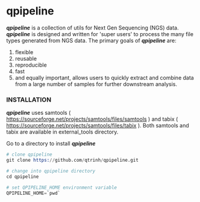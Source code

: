 qpipeline
=========

**_qpipeline_** is a collection of utils for Next Gen Sequencing (NGS) data.  **_qpipeline_** is designed and written for 'super users' to process the many file types generated from NGS data.  The primary goals of **_qpipeline_** are:  
1. flexible
2. reusable
3. reproducible
4. fast
5. and equally important, allows users to quickly extract and combine data from a large number of samples for further downstream analysis.

### INSTALLATION
**_qpipeline_** uses samtools ( https://sourceforge.net/projects/samtools/files/samtools ) and tabix ( https://sourceforge.net/projects/samtools/files/tabix ).  Both samtools and tabix are available in external_tools directory.

Go to a directory to install **_qpipeline_**
```s
# clone qpipeline 
git clone https://github.com/qtrinh/qpipeline.git

# change into qpipeline directory 
cd qpipeline

# set QPIPELINE_HOME environment variable
QPIPELINE_HOME=`pwd`
```
